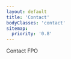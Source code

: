 ```yaml
---
layout: default
title: 'Contact'
bodyClasses: 'contact'
sitemap:
  priority: '0.8'
---
```


Contact FPO
